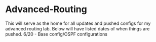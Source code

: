 # Advanced-Routing
This will serve as the home for all updates and pushed configs for my advanced routing lab. Below will have listed dates of when things are pushed.
6/20 - Base config/OSPF configurations
